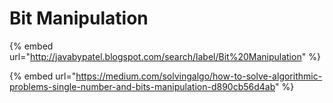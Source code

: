 # Bit Manipulation

{% embed url="http://javabypatel.blogspot.com/search/label/Bit%20Manipulation" %}

{% embed url="https://medium.com/solvingalgo/how-to-solve-algorithmic-problems-single-number-and-bits-manipulation-d890cb56d4ab" %}



